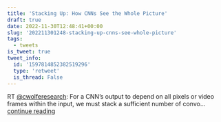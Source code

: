 ```yaml
---
title: 'Stacking Up: How CNNs See the Whole Picture'
draft: true
date: 2022-11-30T12:48:41+00:00
slug: '202211301248-stacking-up-cnns-see-whole-picture'
tags:
  - tweets
is_tweet: true
tweet_info:
  id: '1597814852382519296'
  type: 'retweet'
  is_thread: False
---
```




RT [@cwolferesearch](https://x.com/cwolferesearch): For a CNN’s output to depend on all pixels or video frames within the input, we must stack a sufficient number of convo… [continue reading](https://x.com/sytelus/status/1597814852382519296)
